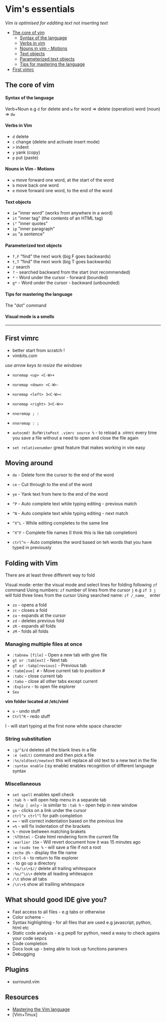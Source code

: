 # Vim's essentials 

_Vim is optimised for edditing text not inserting text_

- [The core of vim](#the-core-of-vim)
    - [Syntax of the language](#syntax-of-the-language)
    - [Verbs in vim](#verbs-in-vim)
    - [Nouns in vim - Motions](#nouns-in-vim-motions)
    - [Text objects](#text-objects)
    - [Parameterized text objects](#parameterized-text-object)
    - [Tips for mastering the language](#tips-for-mastering-the-language)
- [First vimrc](#first-vimrc)

## The core of vim

#### Syntax of the language

Verb+Noun e.g `d` for delete and `w` for word => delete (operation) word (noun) => `dw`

#### Verbs in Vim

- `d` delete
- `c` change (delete and activate insert mode)
- `>` indent
- `y` yank (copy)
- `p` put (paste)

#### Nouns in Vim - Motions

- `w` move forward one word, at the start of the word
- `b` move back one word
- `e` move forward one word, to the end of the word

#### Text objects

- `iw` "inner word" (works from anywhere in a word)
- `it` "inner tag" (the contents of an HTML tag)
- `i"` "inner quotes"
- `ip` "inner paragraph"
- `as` "a sentence"

#### Parameterized text objects

- `f,F` "find" the next work (big F goes backwards)
- `t,T` "find" the next work (big T goes backwards)
- `/` search
- `?` - searched backward from the start (not recommended)
- `*` - Word under the cursor - forward (bounded)
- `g*` - Word under the cursor - backward (unbounded)

#### Tips for mastering the language

The "dot" command

#### Visual mode is a smells

----------------------------------------------------------------------------------------------------

## First vimrc

- better start from scratch !
- vimbits.com

_use arrow keys to resize the windows_

- `noremap <up> <C-W>+` 
- `noremap <down> <C-W>-`
- `noremap <left> 3<C-W><`
- `noremap <right> 3<C-W>>`

- `nnoremap ; :`
- `nnoremap : ;`

- `autocmd! BufWritePost .vimrc source %` - to reload a .vimrc every time you save a file without a need to open and
close the file again
- `set relativenumber` great feature that makes working in vim easy

## Moving around

- `de` - Delete form the cursor to the end of the word
- `ce` - Cut through to the end of the word
- `ye` - Yank text from here to the end of the word
 
- `^P` - Auto complete text while typing editing - previous match
- `^N` - Auto complete text while typing editing - next match
- `^X^L` - While editing completes to the same line
- `^X^F` - Complete file names (I think this is like tab completion)
- `ctrl^n` - Auto completes the word based on teh words that you have typed in previously

## Folding with Vim

There are at least three different way to fold

Visual mode: enter the visual mode and select lines for folding following `zf` command
Using numbers: `zf` number of lines from the cursor `j` e.g `zf 3 j` will fold three lines from the cursor
Using searched name: `zf /_name_ ` enter

- `zo` - opens a fold
- `zc` - closes a fold
- `za` - expands at the cursor
- `zd` - deletes previous fold
- `zR` - expands all folds
- `zM` - folds all folds

### Managing multiple files at once

- `:tabnew [file]` - Open a new tab with give file
- `gt or :tab[ext]` - Next tab
- `gT or :tabp[revious]` - Previous tab
- `:tabm[ove] #` - Move current tab to position #
- `:tabc` - close current tab
- `:tabo` - close all other tabs except current
- `:Explore` - to open file explorer
- `Sex`

__vim folder located at /etc/vimI__

- `u` - undo stuff
- `Ctrl^R` - redo stuff

I - will start typing at the first none white space character 

### String substitution

- `:g/^$/d` deletes all the blank lines in a file
- `:e (edit)` command and then pick a file
- `:%s/oldtext/newtext` this will replace all old text to a new text in the file
- `:syntax enable` (:sy enable) enables recognition of different language syntax

### Miscellaneous

- `set spell` enables spell check
- `:tab h` - will open help menu in a separate tab
- `:help | only` - is similar to `:tab h` - open help in new window
- `gx` - clicks on a link under the cursor
- `ctrl^x ctrl^l` for path completion
- `==` - will correct indentation based on the previous line
- `=%` - will fix indentation of the brackets
- `%` - move between matching brakets
- `:%TOhtml` - Crate html rendering form the current file
- `:earlier 15m` - Will revert document how it was 15 minutes ago
- `:w !sudo tee %` - will save a file if not a root
- `:echo @%` - display the file name
- `Ctrl-6` - to return to file explorer
- `-` to go up a directory
- `:%s/\s\+$//` delete all trailing whitespace
- `:%s/^\s\+` delete all leading whitesapce
- `/\t` show all tabs
- `/\s\+$` show all trailling whitespace

## What should good IDE give you?

 - Fast access to all files - e.g tabs or otherwise
 - Color scheme             -  
 - Syntax highlighting      - for all files that are used e.g javascript, python, html etc
 - Static code analysis     - e.g pep8 for python, need a wasy to check agains your code sepcs
 - Code completion         
 - Docs look up             - being able to look up functions paramers 
 - Debugging             

## Plugins

- surround.vim

## Resources

- [Mastering the Vim language](https://www.youtube.com/watch?v=6T5aCzbrd18&index=6&list=WL)
- [Vim+Tmux]
